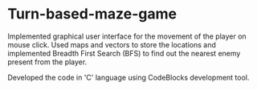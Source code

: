 # Turn-based-maze-game

Implemented graphical user interface for the movement of the player on mouse click.
Used maps and vectors to store the locations and implemented Breadth First Search (BFS) to find out the nearest enemy present from the player.

Developed the code in 'C' language using CodeBlocks development tool.
